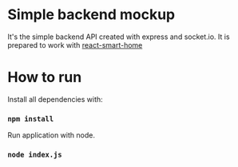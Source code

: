 # Simple backend mockup
It's the simple backend API created with express and socket.io. It is prepared to work with [react-smart-home](https://github.com/Herwi/react-smart-home)

# How to run
Install all dependencies with:
### `npm install`
Run application with node.
### `node index.js`
